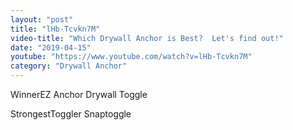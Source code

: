 ```yaml
---
layout: "post"
title: "lHb-Tcvkn7M"
video-title: "Which Drywall Anchor is Best?  Let's find out!"
date: "2019-04-15"
youtube: "https://www.youtube.com/watch?v=lHb-Tcvkn7M"
category: "Drywall Anchor"
---
```

<div class="space-y-1"><p><span class="inline-flex items-center justify-center px-2 py-1 mr-2 text-sm font-semibold leading-none text-red-50 bg-red-600 rounded-full">Winner</span>EZ Anchor Drywall Toggle<br></p><p><span class="inline-flex items-center justify-center px-2 py-1 mr-2 text-sm font-semibold leading-none bg-white hover:bg-gray-100 text-gray-400 border border-gray-200 rounded-full">Strongest</span>Toggler Snaptoggle<br></p></div>